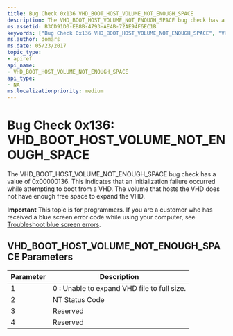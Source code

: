 ```yaml
---
title: Bug Check 0x136 VHD_BOOT_HOST_VOLUME_NOT_ENOUGH_SPACE
description: The VHD_BOOT_HOST_VOLUME_NOT_ENOUGH_SPACE bug check has a value of 0x00000136 indicating an initialization failure while booting from a VHD. There is not enough free space to expand the VHD.
ms.assetid: B3CD91D0-EB8B-4793-AE4B-72AE94F6EC1B
keywords: ["Bug Check 0x136 VHD_BOOT_HOST_VOLUME_NOT_ENOUGH_SPACE", "VHD_BOOT_HOST_VOLUME_NOT_ENOUGH_SPACE"]
ms.author: domars
ms.date: 05/23/2017
topic_type:
- apiref
api_name:
- VHD_BOOT_HOST_VOLUME_NOT_ENOUGH_SPACE
api_type:
- NA
ms.localizationpriority: medium
---
```


# Bug Check 0x136: VHD\_BOOT\_HOST\_VOLUME\_NOT\_ENOUGH\_SPACE


The VHD\_BOOT\_HOST\_VOLUME\_NOT\_ENOUGH\_SPACE bug check has a value of 0x00000136. This indicates that an initialization failure occurred while attempting to boot from a VHD. The volume that hosts the VHD does not have enough free space to expand the VHD.

**Important** This topic is for programmers. If you are a customer who has received a blue screen error code while using your computer, see [Troubleshoot blue screen errors](http://windows.microsoft.com/windows-10/troubleshoot-blue-screen-errors).

## VHD\_BOOT\_HOST\_VOLUME\_NOT\_ENOUGH\_SPACE Parameters


| Parameter | Description                                 |
|-----------|---------------------------------------------|
| 1         | 0 : Unable to expand VHD file to full size. |
| 2         | NT Status Code                              |
| 3         | Reserved                                    |
| 4         | Reserved                                    |

 

 

 





